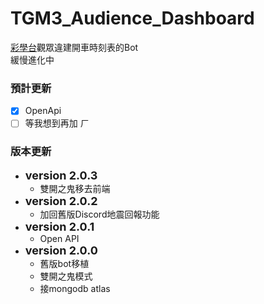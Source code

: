# TGM3_Audience_Dashboard
[彩學台](https://www.twitch.tv/tetristhegrandmaster3)觀眾違建開車時刻表的Bot </br>
緩慢進化中 </br>
### 預計更新
- [X] OpenApi
- [ ] 等我想到再加 ㄏ

### 版本更新
- <font size=4>**version  2.0.3**</font> </br>
    - 雙開之鬼移去前端
- <font size=4>**version  2.0.2**</font> </br>
    - 加回舊版Discord地震回報功能
- <font size=4>**version  2.0.1**</font> </br>
    - Open API
- <font size=4>**version  2.0.0**</font> </br>
    - 舊版bot移植
    - 雙開之鬼模式
    - 接mongodb atlas
